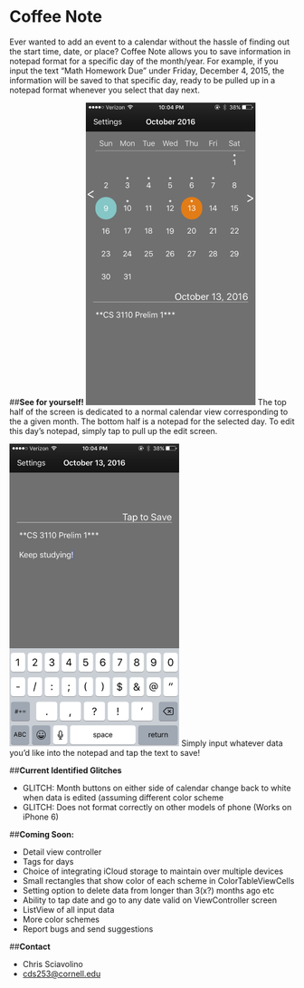 # Coffee Note

Ever wanted to add an event to a calendar without the hassle of finding out the start time, date, or place? Coffee Note allows you to save information in notepad format for a specific day of the month/year. For example, if you input the text “Math Homework Due” under Friday, December 4, 2015, the information will be saved to that specific day, ready to be pulled up in a notepad format whenever you select that day next.

##**See for yourself!**
<img src="/README/ViewController.PNG" width="300"/>
The top half of the screen is dedicated to a normal calendar view corresponding to the a given month. The bottom half is a notepad for the selected day. To edit this day’s notepad, simply tap to pull up the edit screen. 

<img src="/README/EditScreen.PNG" width="300"/>
Simply input whatever data you’d like into the notepad and tap the text to save!

##**Current Identified Glitches**
- GLITCH: Month buttons on either side of calendar change back to white when data is edited (assuming different color scheme
- GLITCH: Does not format correctly on other models of phone (Works on iPhone 6)

##**Coming Soon:**
- Detail view controller
- Tags for days
- Choice of integrating iCloud storage to maintain over multiple devices
- Small rectangles that show color of each scheme in ColorTableViewCells
- Setting option to delete data from longer than 3(x?) months ago etc
- Ability to tap date and go to any date valid on ViewController screen
- ListView of all input data
- More color schemes
- Report bugs and send suggestions

##**Contact**
- Chris Sciavolino
- cds253@cornell.edu
